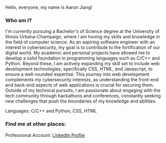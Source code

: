 Hello, everyone, my name is Aaron Jiang!

### Who am I? 
I'm currently pursuing a Bachelor's of Science degree at the University of Illinois Urbana-Champaign, where I am honing my skills and knowledge in the field of computer science. As an aspiring software engineer with an interest in cybersecurity, my goal is to contribute to the fortification of our digital world. My academic and personal projects have allowed me to develop a solid foundation in programming languages such as C/C++ and Python. Beyond these, I am actively expanding my skill set to include web development technologies, specifically CSS, HTML, and Javascript, to ensure a well-rounded expertise. This journey into web development complements my cybersecurity interests, as understanding the front-end and back-end aspects of web applications is crucial for securing them. Outside of my technical pursuits, I am passionate about engaging with the tech community through hackathons and conferences, constantly seeking new challenges that push the boundaries of my knowledge and abilities.

Languages: C/C++ and Python, CSS, HTML

### Find me at other places:

Professional Account: [LinkedIn Profile](https://www.linkedin.com/in/aaronjiang1)
